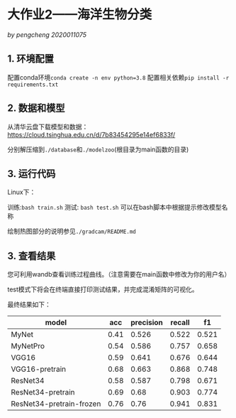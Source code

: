 # 大作业2——海洋生物分类

*by pengcheng 2020011075*

## 1. 环境配置

配置conda环境`conda create -n env python=3.8`
配置相关依赖`pip install -r requirements.txt`

## 2. 数据和模型

从清华云盘下载模型和数据：https://cloud.tsinghua.edu.cn/d/7b83454295e14ef6833f/

分别解压缩到`./database`和`./modelzoo`(根目录为main函数的目录)

## 3. 运行代码

Linux下：

训练:`bash train.sh`
测试: `bash test.sh`
可以在bash脚本中根据提示修改模型名称

绘制热图部分的说明参见`./gradcam/README.md`

## 3. 查看结果

您可利用wandb查看训练过程曲线。（注意需要在main函数中修改为你的用户名）

test模式下将会在终端直接打印测试结果，并完成混淆矩阵的可视化。

最终结果如下：

| model                    | acc  | precision | recall | f1    |
| ------------------------ | ---- | --------- | ------ | ----- |
| MyNet                    | 0.41 | 0.526     | 0.522  | 0.521 |
| MyNetPro                 | 0.54 | 0.586     | 0.757  | 0.658 |
| VGG16                    | 0.59 | 0.641     | 0.676  | 0.644 |
| VGG16-pretrain           | 0.68 | 0.663     | 0.868  | 0.748 |
| ResNet34                 | 0.58 | 0.587     | 0.798  | 0.671 |
| ResNet34-pretrain        | 0.69 | 0.68      | 0.903  | 0.774 |
| ResNet34-pretrain-frozen | 0.76 | 0.76      | 0.941  | 0.831 |
